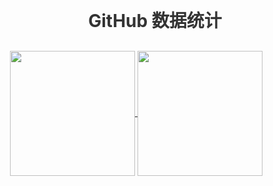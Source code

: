 <!-- 美化版 GitHub 统计卡片集合 -->
<div class="github-stats-container" style="max-width: 1000px; margin: 0 auto; padding: 20px; font-family: -apple-system, BlinkMacSystemFont, 'Segoe UI', Roboto, sans-serif;">
  <!-- 标题区域 -->
  <div class="header" style="text-align: center; margin-bottom: 30px;">
    <h2 style="font-size: 28px; color: #333; margin-bottom: 10px;">GitHub 数据统计</h2>
  </div>



<a href="https://github.com/anuraghazra/github-readme-stats">
  <img height=200 align="center" src="https://github-readme-stats.vercel.app/api?username=longlonglink" />
</a>
<a href="https://github.com/anuraghazra/convoychat">
  <img height=200 align="center" src="https://github-readme-stats.vercel.app/api/top-langs?username=longlonglink&layout=compact&langs_count=8&card_width=400" />
</a>

